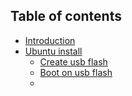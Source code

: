 ## Table of contents

* [Introduction](#introduction)
* [Ubuntu install](#ubuntu-install)
  * [Create usb flash](#usb-flash)
  * [Boot on usb flash](#boot-on-usb-flash)
  * 
